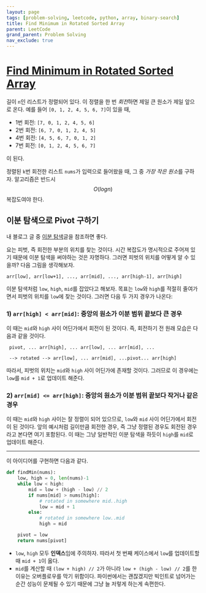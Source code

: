 ```yaml
---
layout: page
tags: [problem-solving, leetcode, python, array, binary-search]
title: Find Minimum in Rotated Sorted Array
parent: LeetCode
grand_parent: Problem Solving
nav_exclude: true
---
```


# [Find Minimum in Rotated Sorted Array](https://leetcode.com/problems/find-minimum-in-rotated-sorted-array/)

 길이 `n`인 리스트가 정렬되어 있다. 이 정렬을 한 번 *회전*하면 제일 큰
 원소가 제일 앞으로 온다. 예를 들어 `[0, 1, 2, 4, 5, 6, 7]`이 있을 때,
  - 1번 회전: `[7, 0, 1, 2, 4, 5, 6]`
  - 2번 회전: `[6, 7, 0, 1, 2, 4, 5]`
  - 4번 회전: `[4, 5, 6, 7, 0, 1, 2]`
  - 7번 회전: `[0, 1, 2, 4, 5, 6, 7]`

 이 된다.

 정렬된 `k`번 회전한 리스트 `nums`가 입력으로 들어왔을 때, 그 중 *가장
 작은 원소*를 구하자. 알고리즘은 반드시 $$ O(log n) $$ 복잡도여야
 한다.

## 이분 탐색으로 Pivot 구하기

 내 블로그 글 중 [이분
 탐색](../../theory/binary-search/#binary-search-in-rotated-sorted-array)글을
 참조하면 좋다.

 요는 피벗, 즉 회전한 부분의 위치를 찾는 것이다. 시간 복잡도가
 명시적으로 주어져 있기 때문에 이분 탐색을 써야하는 것은
 자명하다. 그러면 피벗의 위치를 어떻게 알 수 있을까? 다음 그림을
 생각해보자.

```
arr[low], arr[low+1], ..., arr[mid], ..., arr[high-1], arr[high]
```

 이분 탐색처럼 `low`, `high`, `mid`를 잡았다고 해보자. 목표는 `low`와
 `high`를 적절히 줄여가면서 피벗의 위치를 `low`에 찾는 것이다. 그러면
 다음 두 가지 경우가 나온다:

### 1) `arr[high] < arr[mid]`: 중앙의 원소가 이분 범위 끝보다 큰 경우

 이 때는 `mid`와 `high` 사이 어딘가에서 회전이 된 것이다. 즉, 회전하기
 전 원래 모습은 다음과 같을 것이다.

```
 pivot, ... arr[high], ... arr[low], ... arr[mid], ...

 --> rotated --> arr[low], ... arr[mid], ...pivot... arr[high]
```

 따라서, 피벗의 위치는 `mid`와 `high` 사이 어딘가에 존재할
 것이다. 그러므로 이 경우에는 `low`를 `mid + 1`로 업데이트 해준다.

### 2) `arr[mid] <= arr[high]`: 중앙의 원소가 이분 범위 끝보다 작거나 같은 경우

 이 때는 `mid`와 `high` 사이는 잘 정렬이 되어 있으므로, `low`와 `mid`
 사이 어딘가에서 회전이 된 것이다. 앞의 예시처럼 길이만큼 회전한 경우,
 즉 그냥 정렬된 경우도 회전된 경우라고 본다면 여기 포함된다. 이 때는
 그냥 일반적인 이분 탐색을 하듯이 `high`를 `mid`로 업데이트 해준다.

---

 이 아이디어를 구현하면 다음과 같다.


```python
def findMin(nums):
    low, high = 0, len(nums)-1
    while low < high:
        mid = low + (high - low) // 2
        if nums[mid] > nums[high]:
            # rotated in somewhere mid..high
            low = mid + 1
        else:
            # rotated in somewhere low..mid
            high = mid

    pivot = low
    return nums[pivot]
```

 - `low`, `high` 모두 **인덱스**임에 주의하자. 따라서 첫 번째
   케이스에서 `low`를 업데이트할 때 `mid + 1`이 옳다.
 - `mid`를 계산할 때 `(low + high) // 2`가 아니라 `low + (high - low)
   // 2`를 한 이유는 오버플로우를 막기 위함이다. 파이썬에서는
   괜찮겠지만 빅인트로 넘어가는 순간 성능이 문제될 수 있기 때문에 그냥
   늘 저렇게 하는게 속편한다.
